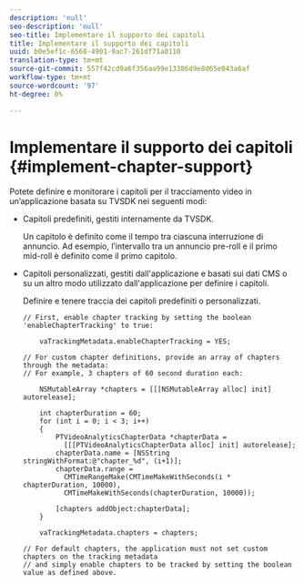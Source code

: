 ```yaml
---
description: 'null'
seo-description: 'null'
seo-title: Implementare il supporto dei capitoli
title: Implementare il supporto dei capitoli
uuid: b0e5ef1c-6568-4901-9ac7-261df71a0110
translation-type: tm+mt
source-git-commit: 557f42cd9a6f356aa99e13386d9e8d65e043a6af
workflow-type: tm+mt
source-wordcount: '97'
ht-degree: 0%

---
```



# Implementare il supporto dei capitoli {#implement-chapter-support}

Potete definire e monitorare i capitoli per il tracciamento video in un’applicazione basata su TVSDK nei seguenti modi:

* Capitoli predefiniti, gestiti internamente da TVSDK.

   Un capitolo è definito come il tempo tra ciascuna interruzione di annuncio. Ad esempio, l’intervallo tra un annuncio pre-roll e il primo mid-roll è definito come il primo capitolo.
* Capitoli personalizzati, gestiti dall&#39;applicazione e basati sui dati CMS o su un altro modo utilizzato dall&#39;applicazione per definire i capitoli.

   Definire e tenere traccia dei capitoli predefiniti o personalizzati.

   ```
   // First, enable chapter tracking by setting the boolean 'enableChapterTracking' to true: 
   
       vaTrackingMetadata.enableChapterTracking = YES; 
   
   // For custom chapter definitions, provide an array of chapters through the metadata:  
   // For example, 3 chapters of 60 second duration each: 
   
       NSMutableArray *chapters = [[[NSMutableArray alloc] init] autorelease]; 
   
       int chapterDuration = 60; 
       for (int i = 0; i < 3; i++) 
       { 
           PTVideoAnalyticsChapterData *chapterData =  
             [[[PTVideoAnalyticsChapterData alloc] init] autorelease]; 
           chapterData.name = [NSString stringWithFormat:@"chapter_%d", (i+1)]; 
           chapterData.range =  
             CMTimeRangeMake(CMTimeMakeWithSeconds(i * chapterDuration, 10000),  
             CMTimeMakeWithSeconds(chapterDuration, 10000)); 
   
           [chapters addObject:chapterData]; 
       } 
   
       vaTrackingMetadata.chapters = chapters; 
   
   // For default chapters, the application must not set custom chapters on the tracking metadata  
   // and simply enable chapters to be tracked by setting the boolean value as defined above.
   ```
